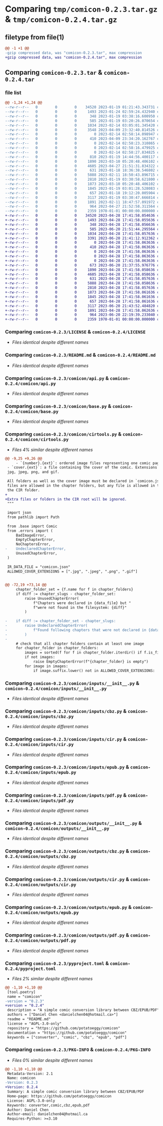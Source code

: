 # Comparing `tmp/comicon-0.2.3.tar.gz` & `tmp/comicon-0.2.4.tar.gz`

## filetype from file(1)

```diff
@@ -1 +1 @@
-gzip compressed data, was "comicon-0.2.3.tar", max compression
+gzip compressed data, was "comicon-0.2.4.tar", max compression
```

## Comparing `comicon-0.2.3.tar` & `comicon-0.2.4.tar`

### file list

```diff
@@ -1,24 +1,24 @@
--rw-r--r--   0        0        0    34520 2023-01-19 01:21:43.343731 comicon-0.2.3/LICENSE
--rw-r--r--   0        0        0     1493 2023-01-24 02:59:24.432940 comicon-0.2.3/README.md
--rw-r--r--   0        0        0      348 2023-01-19 03:38:16.600950 comicon-0.2.3/comicon/__init__.py
--rw-r--r--   0        0        0      585 2023-01-19 03:20:26.070654 comicon-0.2.3/comicon/api.py
--rw-r--r--   0        0        0     1034 2023-02-14 03:05:01.345420 comicon-0.2.3/comicon/base.py
--rw-r--r--   0        0        0     3548 2023-04-09 23:32:40.814526 comicon-0.2.3/comicon/cirtools.py
--rw-r--r--   0        0        0        0 2023-02-14 02:58:14.098947 comicon-0.2.3/comicon/common/__init__.py
--rw-r--r--   0        0        0      410 2023-04-09 23:34:20.162767 comicon-0.2.3/comicon/common/cbz.py
--rw-r--r--   0        0        0        0 2023-02-14 02:58:23.310865 comicon-0.2.3/comicon/common/cir.py
--rw-r--r--   0        0        0        0 2023-02-14 02:58:16.479925 comicon-0.2.3/comicon/common/epub.py
--rw-r--r--   0        0        0        0 2023-02-14 02:58:27.834825 comicon-0.2.3/comicon/common/pdf.py
--rw-r--r--   0        0        0      810 2023-01-19 14:44:56.400117 comicon-0.2.3/comicon/errors.py
--rw-r--r--   0        0        0     1890 2023-03-10 05:20:48.406102 comicon-0.2.3/comicon/inputs/__init__.py
--rw-r--r--   0        0        0     4605 2023-04-27 21:51:31.834322 comicon-0.2.3/comicon/inputs/cbz.py
--rw-r--r--   0        0        0      631 2023-01-18 18:36:38.546802 comicon-0.2.3/comicon/inputs/cir.py
--rw-r--r--   0        0        0     5888 2023-02-11 18:50:43.896715 comicon-0.2.3/comicon/inputs/epub.py
--rw-r--r--   0        0        0     2810 2023-01-19 03:30:58.621800 comicon-0.2.3/comicon/inputs/pdf.py
--rw-r--r--   0        0        0     1873 2023-03-10 05:20:48.406102 comicon-0.2.3/comicon/outputs/__init__.py
--rw-r--r--   0        0        0     1845 2023-01-19 03:01:28.528083 comicon-0.2.3/comicon/outputs/cbz.py
--rw-r--r--   0        0        0      657 2023-01-18 19:12:20.005904 comicon-0.2.3/comicon/outputs/cir.py
--rw-r--r--   0        0        0     3117 2023-01-19 03:30:47.666814 comicon-0.2.3/comicon/outputs/epub.py
--rw-r--r--   0        0        0     1891 2023-02-11 18:47:57.091972 comicon-0.2.3/comicon/outputs/pdf.py
--rw-r--r--   0        0        0      964 2023-04-27 21:52:58.311564 comicon-0.2.3/pyproject.toml
--rw-r--r--   0        0        0     2359 1970-01-01 00:00:00.000000 comicon-0.2.3/PKG-INFO
+-rw-r--r--   0        0        0    34520 2023-04-28 17:41:58.054636 comicon-0.2.4/LICENSE
+-rw-r--r--   0        0        0     1493 2023-04-28 17:41:58.055636 comicon-0.2.4/README.md
+-rw-r--r--   0        0        0      348 2023-04-28 17:41:58.056636 comicon-0.2.4/comicon/__init__.py
+-rw-r--r--   0        0        0      585 2023-06-20 21:51:44.295564 comicon-0.2.4/comicon/api.py
+-rw-r--r--   0        0        0     1034 2023-04-28 17:41:58.057636 comicon-0.2.4/comicon/base.py
+-rw-r--r--   0        0        0     3391 2023-06-20 21:41:12.912362 comicon-0.2.4/comicon/cirtools.py
+-rw-r--r--   0        0        0        0 2023-04-28 17:41:58.063636 comicon-0.2.4/comicon/common/__init__.py
+-rw-r--r--   0        0        0      410 2023-04-28 17:41:58.063636 comicon-0.2.4/comicon/common/cbz.py
+-rw-r--r--   0        0        0        0 2023-04-28 17:41:58.063636 comicon-0.2.4/comicon/common/cir.py
+-rw-r--r--   0        0        0        0 2023-04-28 17:41:58.063636 comicon-0.2.4/comicon/common/epub.py
+-rw-r--r--   0        0        0        0 2023-04-28 17:41:58.063636 comicon-0.2.4/comicon/common/pdf.py
+-rw-r--r--   0        0        0      673 2023-06-20 21:37:55.976776 comicon-0.2.4/comicon/errors.py
+-rw-r--r--   0        0        0     1890 2023-04-28 17:41:58.058636 comicon-0.2.4/comicon/inputs/__init__.py
+-rw-r--r--   0        0        0     4605 2023-04-28 17:41:58.058636 comicon-0.2.4/comicon/inputs/cbz.py
+-rw-r--r--   0        0        0      631 2023-04-28 17:41:58.057636 comicon-0.2.4/comicon/inputs/cir.py
+-rw-r--r--   0        0        0     5888 2023-04-28 17:41:58.058636 comicon-0.2.4/comicon/inputs/epub.py
+-rw-r--r--   0        0        0     2810 2023-04-28 17:41:58.057636 comicon-0.2.4/comicon/inputs/pdf.py
+-rw-r--r--   0        0        0     1873 2023-04-28 17:41:58.061636 comicon-0.2.4/comicon/outputs/__init__.py
+-rw-r--r--   0        0        0     1845 2023-04-28 17:41:58.061636 comicon-0.2.4/comicon/outputs/cbz.py
+-rw-r--r--   0        0        0      657 2023-04-28 17:41:58.061636 comicon-0.2.4/comicon/outputs/cir.py
+-rw-r--r--   0        0        0     3117 2023-06-20 21:43:52.484820 comicon-0.2.4/comicon/outputs/epub.py
+-rw-r--r--   0        0        0     1891 2023-04-28 17:41:58.062636 comicon-0.2.4/comicon/outputs/pdf.py
+-rw-r--r--   0        0        0      964 2023-06-20 22:19:39.233040 comicon-0.2.4/pyproject.toml
+-rw-r--r--   0        0        0     2359 1970-01-01 00:00:00.000000 comicon-0.2.4/PKG-INFO
```

### Comparing `comicon-0.2.3/LICENSE` & `comicon-0.2.4/LICENSE`

 * *Files identical despite different names*

### Comparing `comicon-0.2.3/README.md` & `comicon-0.2.4/README.md`

 * *Files identical despite different names*

### Comparing `comicon-0.2.3/comicon/api.py` & `comicon-0.2.4/comicon/api.py`

 * *Files identical despite different names*

### Comparing `comicon-0.2.3/comicon/base.py` & `comicon-0.2.4/comicon/base.py`

 * *Files identical despite different names*

### Comparing `comicon-0.2.3/comicon/cirtools.py` & `comicon-0.2.4/comicon/cirtools.py`

 * *Files 4% similar despite different names*

```diff
@@ -9,25 +9,26 @@
     - `{number}.{ext}`: ordered image files representing one comic page (min. 1)
 - `cover.{ext}`: a file containing the cover of the comic. Extensions allowed include
 jpg, jpeg, png, and gif.
 
 All folders as well as the cover image must be declared in `comicon.json`. Only image
 files are allowed in the chapter folders, but any file is allowed in the root of
 the CIR folder.
+
+Extra files or folders in the CIR root will be ignored.
 """
 
 import json
 from pathlib import Path
 
 from .base import Comic
 from .errors import (
     BadImageError,
     EmptyChapterError,
     NoChaptersError,
-    UndeclaredChapterError,
     UnusedChapterError,
 )
 
 IR_DATA_FILE = "comicon.json"
 ALLOWED_COVER_EXTENSIONS = [".jpg", ".jpeg", ".png", ".gif"]
 
 
@@ -72,19 +73,14 @@
     chapter_folder_set = {f.name for f in chapter_folders}
     if diff := chapter_slugs - chapter_folder_set:
         raise UnusedChapterError(
             f"Chapters were declared in {data_file} but "
             f"were not found in the filesystem: {diff}"
         )
 
-    if diff := chapter_folder_set - chapter_slugs:
-        raise UndeclaredChapterError(
-            f"Found following chapters that were not declared in {data_file}: {diff}"
-        )
-
     # check that all chapter folders contain at least one image
     for chapter_folder in chapter_folders:
         images = sorted(f for f in chapter_folder.iterdir() if f.is_file())
         if not images:
             raise EmptyChapterError(f"{chapter_folder} is empty")
         for image in images:
             if image.suffix.lower() not in ALLOWED_COVER_EXTENSIONS:
```

### Comparing `comicon-0.2.3/comicon/inputs/__init__.py` & `comicon-0.2.4/comicon/inputs/__init__.py`

 * *Files identical despite different names*

### Comparing `comicon-0.2.3/comicon/inputs/cbz.py` & `comicon-0.2.4/comicon/inputs/cbz.py`

 * *Files identical despite different names*

### Comparing `comicon-0.2.3/comicon/inputs/cir.py` & `comicon-0.2.4/comicon/inputs/cir.py`

 * *Files identical despite different names*

### Comparing `comicon-0.2.3/comicon/inputs/epub.py` & `comicon-0.2.4/comicon/inputs/epub.py`

 * *Files identical despite different names*

### Comparing `comicon-0.2.3/comicon/inputs/pdf.py` & `comicon-0.2.4/comicon/inputs/pdf.py`

 * *Files identical despite different names*

### Comparing `comicon-0.2.3/comicon/outputs/__init__.py` & `comicon-0.2.4/comicon/outputs/__init__.py`

 * *Files identical despite different names*

### Comparing `comicon-0.2.3/comicon/outputs/cbz.py` & `comicon-0.2.4/comicon/outputs/cbz.py`

 * *Files identical despite different names*

### Comparing `comicon-0.2.3/comicon/outputs/cir.py` & `comicon-0.2.4/comicon/outputs/cir.py`

 * *Files identical despite different names*

### Comparing `comicon-0.2.3/comicon/outputs/epub.py` & `comicon-0.2.4/comicon/outputs/epub.py`

 * *Files identical despite different names*

### Comparing `comicon-0.2.3/comicon/outputs/pdf.py` & `comicon-0.2.4/comicon/outputs/pdf.py`

 * *Files identical despite different names*

### Comparing `comicon-0.2.3/pyproject.toml` & `comicon-0.2.4/pyproject.toml`

 * *Files 2% similar despite different names*

```diff
@@ -1,10 +1,10 @@
 [tool.poetry]
 name = "comicon"
-version = "0.2.3"
+version = "0.2.4"
 description = "A simple comic conversion library between CBZ/EPUB/PDF"
 authors = ["Daniel Chen <danielchen04@hotmail.ca>"]
 readme = "README.md"
 license = "AGPL-3.0-only"
 repository = "https://github.com/potatoeggy/comicon"
 documentation = "https://github.com/potatoeggy/comicon"
 keywords = ["converter", "comic", "cbz", "epub", "pdf"]
```

### Comparing `comicon-0.2.3/PKG-INFO` & `comicon-0.2.4/PKG-INFO`

 * *Files 0% similar despite different names*

```diff
@@ -1,10 +1,10 @@
 Metadata-Version: 2.1
 Name: comicon
-Version: 0.2.3
+Version: 0.2.4
 Summary: A simple comic conversion library between CBZ/EPUB/PDF
 Home-page: https://github.com/potatoeggy/comicon
 License: AGPL-3.0-only
 Keywords: converter,comic,cbz,epub,pdf
 Author: Daniel Chen
 Author-email: danielchen04@hotmail.ca
 Requires-Python: >=3.10
```

